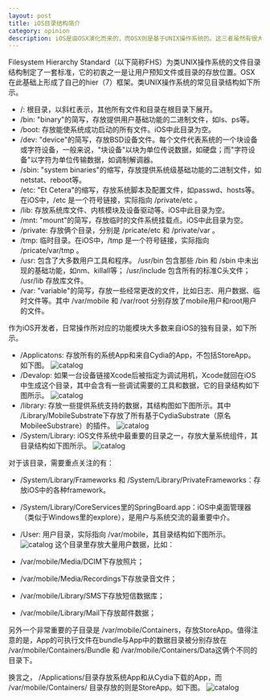 ```yaml
---
layout: post
title: iOS目录结构简介
category: opinion
description: iOS是由OSX演化而来的，而OSX则是基于UNIX操作系统的。这三者虽然有很大区别，但他们血脉相连。
---
```


Filesystem Hierarchy Standard（以下简称FHS）为类UNIX操作系统的文件目录结构制定了一套标准，它的初衷之一是让用户预知文件或目录的存放位置。OSX在此基础上形成了自己的hier（7）框架。类UNIX操作系统的常见目录结构如下所示。

* /: 根目录，以斜杠表示，其他所有文件和目录在根目录下展开。
* /bin: "binary"的简写，存放提供用户基础功能的二进制文件，如ls、ps等。
* /boot: 存放能使系统成功启动的所有文件。iOS中此目录为空。
* /dev: "device"的简写，存放BSD设备文件。每个文件代表系统的一个块设备或字符设备，一般来说，"块设备"以块为单位传说数据，如硬盘；而"字符设备"以字符为单位传输数据，如调制解调器。
* /sbin: "system binaries"的缩写，存放提供系统级基础功能的二进制文件，如netstat、reboot等。
* /etc: "Et Cetera"的缩写，存放系统脚本及配置文件，如passwd、hosts等。在iOS中，/etc 是一个符号链接，实际指向 /private/etc 。
* /lib: 存放系统库文件、内核模块及设备驱动等。iOS中此目录为空。
* /mnt: "mount"的简写，存放临时的文件系统挂载点。iOS中此目录为空。
* /private: 存放俩个目录，分别是 /pricate/etc 和 /private/var 。
* /tmp: 临时目录。在iOS中，/tmp 是一个符号链接，实际指向 /pricate/var/tmp 。
* /usr: 包含了大多数用户工具和程序。 /usr/bin 包含那些 /bin 和 /sbin 中未出现的基础功能，如nm、killall等； /usr/include 包含所有的标准C头文件； /usr/lib 存放库文件。
* /var: "variable"的简写，存放一些经常更改的文件，比如日志、用户数据、临时文件等。其中 /var/mobile 和 /var/root 分别存放了mobile用户和root用户的文件。

作为iOS开发者，日常操作所对应的功能模块大多数来自iOS的独有目录，如下所示。

* /Applicatons: 存放所有的系统App和来自Cydia的App，不包括StoreApp。如下图。
![catalog](/images/blog/catalog/reveal_1_1.jpg)
* /Devalop: 如果一台设备链接Xcode后被指定为调试用机，Xcode就回在iOS中生成这个目录，其中会含有一些调试需要的工具和数据，它的目录结构如下图所示。
![catalog](/images/blog/catalog/reveal_1_2.jpg)
*  /library: 存放一些提供系统支持的数据，其结构图如下图所示。其中 /Library/MobileSubstrate下存放了所有基于CydiaSubstrate（原名MobileeSubstrare）的插件。
![catalog](/images/blog/catalog/reveal_1_3.jpg)
*  /System/Library: iOS文件系统中最重要的目录之一，存放大量系统组件，其目录结构如下图所示。
![catalog](/images/blog/catalog/reveal_1_4.jpg)

对于该目录，需要重点关注的有：

* /System/Library/Frameworks 和 /System/Library/PrivateFrameworks：存放iOS中的各种framework。
* /System/Library/CoreServices里的SpringBoard.app：iOS中桌面管理器（类似于Windows里的explore），是用户与系统交流的最重要中介。

* /User: 用户目录，实际指向 /var/mobile，其目录结构如下图所示。
![catalog](/images/blog/catalog/reveal_1_5.jpg)
这个目录里存放大量用户数据，比如：

* /var/mobile/Media/DCIM下存放照片；
* /var/mobile/Media/Recordings下存放录音文件；
* /var/mobile/Library/SMS下存放短信数据库；
* /var/mobile/Library/Mail下存放邮件数据；

另外一个非常重要的子目录是 /var/mobile/Containers，存放StoreApp。值得注意的是，App的可执行文件在bundle与App中的数据目录被分别存放在 /var/mobile/Containers/Bundle 和 /var/mobile/Containers/Data这俩个不同的目录下。

换言之， /Applications/目录存放系统App和从Cydia下载的App，而 /var/mobile/Containers/ 目录存放的则是StoreApp。如下图。
![catalog](/images/blog/catalog/reveal_1_6.jpg)
